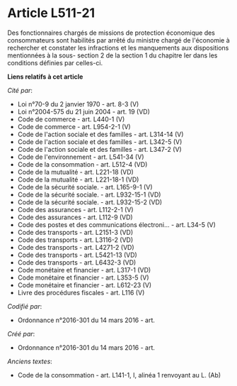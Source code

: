 # Article L511-21

Des fonctionnaires chargés de missions de protection économique des consommateurs sont habilités par arrêté du ministre
chargé de l'économie à rechercher et constater les infractions et les manquements aux dispositions mentionnées à la sous-
section 2 de la section 1 du chapitre Ier dans les conditions définies par celles-ci.

**Liens relatifs à cet article**

_Cité par_:

  - Loi n°70-9 du 2 janvier 1970 - art. 8-3 (V)
  - Loi n°2004-575 du 21 juin 2004 - art. 19 (VD)
  - Code de commerce - art. L440-1 (V)
  - Code de commerce - art. L954-2-1 (V)
  - Code de l'action sociale et des familles - art. L314-14 (V)
  - Code de l'action sociale et des familles - art. L342-5 (V)
  - Code de l'action sociale et des familles - art. L347-2 (V)
  - Code de l'environnement - art. L541-34 (V)
  - Code de la consommation - art. L512-4 (VD)
  - Code de la mutualité - art. L221-18 (VD)
  - Code de la mutualité - art. L221-18-1 (VD)
  - Code de la sécurité sociale. - art. L165-9-1 (V)
  - Code de la sécurité sociale. - art. L932-15-1 (VD)
  - Code de la sécurité sociale. - art. L932-15-2 (VD)
  - Code des assurances - art. L112-2-1 (V)
  - Code des assurances - art. L112-9 (VD)
  - Code des postes et des communications électroni... - art. L34-5 (V)
  - Code des transports - art. L2151-3 (VD)
  - Code des transports - art. L3116-2 (VD)
  - Code des transports - art. L4271-2 (VD)
  - Code des transports - art. L5421-13 (VD)
  - Code des transports - art. L6432-3 (VD)
  - Code monétaire et financier - art. L317-1 (VD)
  - Code monétaire et financier - art. L353-5 (V)
  - Code monétaire et financier - art. L612-23 (V)
  - Livre des procédures fiscales - art. L116 (V)

_Codifié par_:

  - Ordonnance n°2016-301 du 14 mars 2016 - art.

_Créé par_:

  - Ordonnance n°2016-301 du 14 mars 2016 - art.

_Anciens textes_:

  - Code de la consommation - art. L141-1, I, alinéa 1 renvoyant au L. (Ab)
